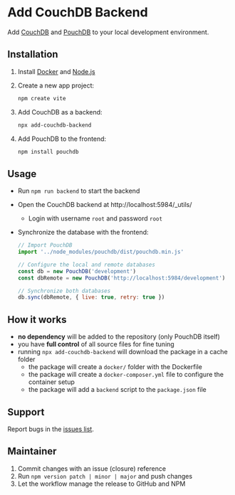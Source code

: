 # Add CouchDB Backend

Add [CouchDB](https://couchdb.apache.org/) and [PouchDB](https://pouchdb.com/) to your local development environment.

## Installation

1. Install [Docker](https://www.docker.com/) and [Node.js](https://nodejs.org/)

2. Create a new app project:

    ```bash
    npm create vite
    ```

3. Add CouchDB as a backend:

    ```bash
    npx add-couchdb-backend
    ```

4. Add PouchDB to the frontend:

   ```bash
   npm install pouchdb
   ```

## Usage

- Run `npm run backend` to start the backend
- Open the CouchDB backend at http://localhost:5984/_utils/
  - Login with username `root` and password `root`
- Synchronize the database with the frontend:

    ```js 
    // Import PouchDB
    import '../node_modules/pouchdb/dist/pouchdb.min.js'

    // Configure the local and remote databases
    const db = new PouchDB('development')
    const dbRemote = new PouchDB('http://localhost:5984/development')

    // Synchronize both databases
    db.sync(dbRemote, { live: true, retry: true })
    ```


## How it works

- **no dependency** will be added to the repository (only PouchDB itself)
- you have **full control** of all source files for fine tuning
- running `npx add-couchdb-backend` will download the package in a cache folder
  - the package will create a `docker/` folder with the Dockerfile
  - the package will create a `docker-composer.yml` file to configure the container setup
  - the package will add a `backend` script to the `package.json` file

## Support

Report bugs in the [issues list](https://github.com/scriptPilot/add-couchdb-backend/issues).

## Maintainer

1. Commit changes with an issue (closure) reference
2. Run `npm version patch | minor | major` and push changes
3. Let the workflow manage the release to GitHub and NPM
